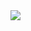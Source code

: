 <a href="https%3A%2F%2Fraw.githubusercontent.com%2F0xbennyv%2FAzure-Sentinel%2Fsophoscentralapi%2FDataConnectors%2FSophosCentralConnector%2Fazuredeploy_Connector_sophoscentralconnector_AzureFunction.json" target="_blank">
    <img src="https://aka.ms/deploytoazurebutton""/>
</a>